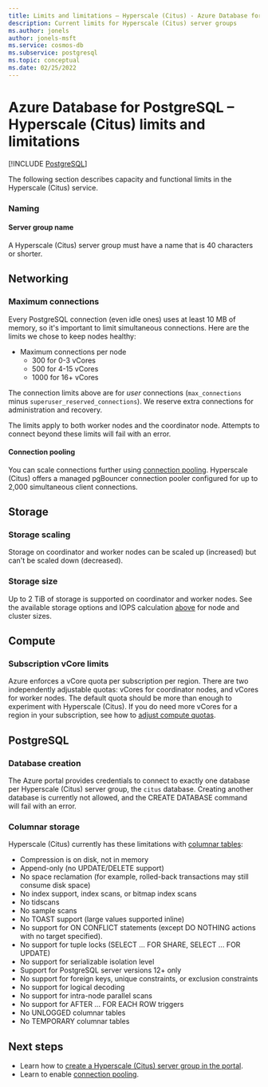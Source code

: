 ```yaml
---
title: Limits and limitations – Hyperscale (Citus) - Azure Database for PostgreSQL
description: Current limits for Hyperscale (Citus) server groups
ms.author: jonels
author: jonels-msft
ms.service: cosmos-db
ms.subservice: postgresql
ms.topic: conceptual
ms.date: 02/25/2022
---
```


# Azure Database for PostgreSQL – Hyperscale (Citus) limits and limitations

[!INCLUDE [PostgreSQL](../includes/appliesto-postgresql.md)]

The following section describes capacity and functional limits in the
Hyperscale (Citus) service.

### Naming

#### Server group name

A Hyperscale (Citus) server group must have a name that is 40 characters or
shorter.

## Networking

### Maximum connections

Every PostgreSQL connection (even idle ones) uses at least 10 MB of memory, so
it's important to limit simultaneous connections. Here are the limits we chose
to keep nodes healthy:

* Maximum connections per node
   * 300 for 0-3 vCores
   * 500 for 4-15 vCores
   * 1000 for 16+ vCores

The connection limits above are for *user* connections (`max_connections` minus
`superuser_reserved_connections`). We reserve extra connections for
administration and recovery.

The limits apply to both worker nodes and the coordinator node. Attempts to
connect beyond these limits will fail with an error.

#### Connection pooling

You can scale connections further using [connection
pooling](concepts-connection-pool.md). Hyperscale (Citus) offers a
managed pgBouncer connection pooler configured for up to 2,000 simultaneous
client connections.

## Storage

### Storage scaling

Storage on coordinator and worker nodes can be scaled up (increased) but can't
be scaled down (decreased).

### Storage size

Up to 2 TiB of storage is supported on coordinator and worker nodes. See the
available storage options and IOPS calculation [above](resources-compute.md)
for node and cluster sizes.

## Compute

### Subscription vCore limits

Azure enforces a vCore quota per subscription per region. There are two
independently adjustable quotas: vCores for coordinator nodes, and vCores for
worker nodes. The default quota should be more than enough to experiment with
Hyperscale (Citus). If you do need more vCores for a region in your
subscription, see how to [adjust compute
quotas](howto-compute-quota.md).

## PostgreSQL

### Database creation

The Azure portal provides credentials to connect to exactly one database per
Hyperscale (Citus) server group, the `citus` database. Creating another
database is currently not allowed, and the CREATE DATABASE command will fail
with an error.

### Columnar storage

Hyperscale (Citus) currently has these limitations with [columnar
tables](concepts-columnar.md):

* Compression is on disk, not in memory
* Append-only (no UPDATE/DELETE support)
* No space reclamation (for example, rolled-back transactions may still consume
  disk space)
* No index support, index scans, or bitmap index scans
* No tidscans
* No sample scans
* No TOAST support (large values supported inline)
* No support for ON CONFLICT statements (except DO NOTHING actions with no
  target specified).
* No support for tuple locks (SELECT ... FOR SHARE, SELECT ... FOR UPDATE)
* No support for serializable isolation level
* Support for PostgreSQL server versions 12+ only
* No support for foreign keys, unique constraints, or exclusion constraints
* No support for logical decoding
* No support for intra-node parallel scans
* No support for AFTER ... FOR EACH ROW triggers
* No UNLOGGED columnar tables
* No TEMPORARY columnar tables

## Next steps

* Learn how to [create a Hyperscale (Citus) server group in the
  portal](quickstart-create-portal.md).
* Learn to enable [connection pooling](concepts-connection-pool.md).
